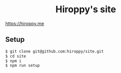 <div align="center">
  <h1>Hiroppy's site</h1>
</div>

https://hiroppy.me

## Setup

```sh
$ git clone git@github.com:hiroppy/site.git
$ cd site
$ npm i
$ npm run setup
```
